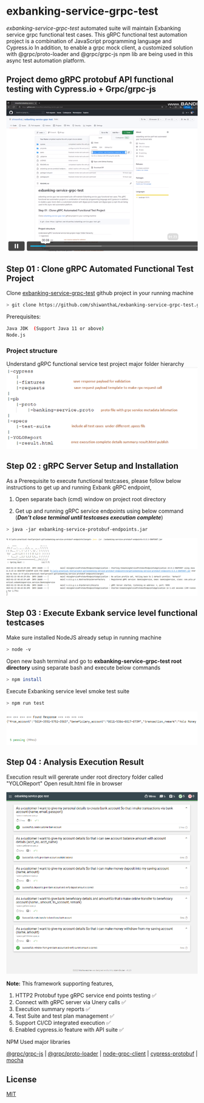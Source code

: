 # exbanking-service-grpc-test
*exbanking-service-grpc-test* automated suite will maintain Exbanking service grpc functional test cases. This gRPC functional test automation project is a combination of JavaScript programming language and Cypress.io In addition, to enable a grpc mock  client, a customized solution with @grpc/proto-loader and @grpc/grpc-js npm lib are being used in this async test automation platform.

## Project demo gRPC protobuf API functional testing with Cypress.io + Grpc/grpc-js

<p align="center">
  <a href="https://vimeo.com/manage/videos/789461649">
    <img alt="Exbank gRPC (Functional Test) with K6" src="cypress/support/img_1.png" width="100%" height="50%" />
  </a>
</p>


## Step 01 : Clone gRPC Automated Functional Test Project
Clone [exbanking-service-grpc-test](https://github.com/shiwanthaL/exbanking-service-grpc-test) github project in your running machine
```bash
> git clone https://github.com/shiwanthaL/exbanking-service-grpc-test.git
```
Prerequisites:
```bash
Java JDK  (Support Java 11 or above)
Node.js
```

### Project structure 
Understand gRPC functional service test project major folder hierarchy 
![img.png](cypress/support/strucure.png)
## Step 02 : gRPC Server Setup and Installation
As a Prerequisite to execute functional testcases, please follow below instructions to get up and running Exbank gRPC endpoint,

1. Open separate bach (cmd) window on project root directory

2. Get up and running gRPC service endpoints using below command (***Don't close terminal until testcases execution complete***)
```bash
> java -jar exbanking-service-protobuf-endpoints.jar
```
![img.png](cypress/support/img.png)

## Step 03 : Execute Exbank service level functional testcases

Make sure installed NodeJS already setup in running machine
```bash
> node -v
```
Open new bash terminal and go to **exbanking-service-grpc-test root directory** using separate bash and execute below commands
```bash
> npm install
```
Execute Exbanking service level smoke test suite
```bash
> npm run test
```
![img.png](cypress/support/img-result.png)

## Step 04 : Analysis Execution Result
Execution result will gererate under root directory folder called "YOLOReport"
Open result.html file in browser

![img.png](cypress/support/report.png)


**Note:** This framework supporting features,
1. HTTP2 Protobuf type gRPC service end points testing :white_check_mark:
2. Connect with gRPC server via Unery calls :white_check_mark:
3. Execution summary reports :white_check_mark:
4. Test Suite and test plan management :white_check_mark:
5. Support CI/CD integrated execution :white_check_mark:
6. Enabled cypress.io feature with API suite :white_check_mark:

NPM Used major libraries

[@grpc/grpc-js](https://www.npmjs.com/package/@grpc/grpc-js)  |  [@grpc/proto-loader](https://www.npmjs.com/package/@grpc/proto-loader)  |  [node-grpc-client](https://www.npmjs.com/package/node-grpc-client)  |  [cypress-protobuf](https://www.npmjs.com/package/cypress-protobuf)  |  [mocha](https://www.npmjs.com/package/mocha)


## License
[MIT](https://choosealicense.com/licenses/mit/)
